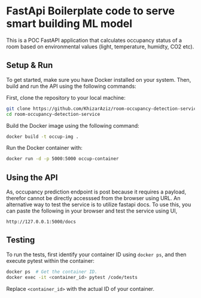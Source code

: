 # FastApi Boilerplate code to serve smart building ML model
This is a POC FastAPI application that calculates occupancy status of a room based on environmental values (light, temperature, humidty, CO2 etc).

## Setup & Run

To get started, make sure you have Docker installed on your system. Then, build and run the API using the following commands:

First, clone the repository to your local machine:

```bash
git clone https://github.com/KhizarAziz/room-occupancy-detection-service.git
cd room-occupancy-detection-service
```

Build the Docker image using the following command:
```bash
docker build -t occup-img .
```

Run the Docker container with:

```bash
docker run -d -p 5000:5000 occup-container
```


## Using the API
As, occupancy prediction endpoint is post because it requires a payload, therefor cannot be directly accesssed from the browser using URL. An alternative way to test the service is to utilize fastapi docs. To use this, you can paste the following in your browser and test the service using UI,

```plaintext
http://127.0.0.1:5000/docs
```


## Testing

To run the tests, first identify your container ID using `docker ps`, and then execute pytest within the container:

```bash
docker ps  # Get the container ID.
docker exec -it <container_id> pytest /code/tests
```

Replace `<container_id>` with the actual ID of your container.
